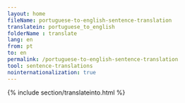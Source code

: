 ```yaml
---
layout: home
fileName: portuguese-to-english-sentence-translation
translatein: portuguese_to_english
folderName : translate
lang: en
from: pt
to: en
permalink: /portuguese-to-english-sentence-translation
tool: sentence-translations
nointernationalization: true
---
```

{% include section/translateinto.html %}
